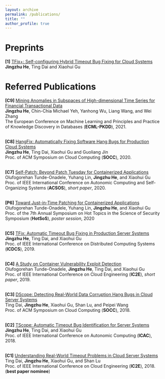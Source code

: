 ```yaml
---
layout: archive
permalink: /publications/
title: ""
author_profile: true
---
```



<!-- Conference Papers
====== -->

 Preprints
====== 

<b>[1]</b> [TFix+: Self-configuring Hybrid Timeout Bug Fixing for Cloud Systems](https://arxiv.org/abs/2110.04101)
<b>Jingzhu He</b>, Ting Dai and Xiaohui Gu<br/>


Referred Publications
======

<b>[C9]</b> [Mining Anomalies in Subspaces of High-dimensional Time Series for Financial Transactional Data](https://2021.ecmlpkdd.org/wp-content/uploads/2021/07/sub_520.pdf)<br/>
<b>Jingzhu He</b>, Chin-Chia Michael Yeh, Yanhong Wu, Liang Wang, and  Wei Zhang<br/>
The European Conference on Machine Learning and Principles and Practice of Knowledge Discovery in Databases (<b>ECML-PKDD</b>), 2021.
<br/>
<br/>

<b>[C8]</b> [HangFix: Automatically Fixing Software Hang Bugs for Production Cloud Systems](http://dance.csc.ncsu.edu/papers/SOCC20.pdf)<br/>
<b>Jingzhu He</b>, Ting Dai, Xiaohui Gu and Guoliang Jin<br/>
Proc. of ACM Symposium on Cloud Computing (<b>SOCC</b>), 2020.
<br/>
<br/>

<b>[C7]</b> [Self-Patch: Beyond Patch Tuesday for Containerized Applications](http://dance.csc.ncsu.edu/papers/ACSOS20.pdf)<br/>
Olufogorehan Tunde-Onadele, Yuhang Lin, <b>Jingzhu He</b>, and Xiaohui Gu <br/>
Proc. of IEEE International Conference on Autonomic Computing and Self-Organizing Systems (<b>ACSOS</b>), <i>short paper</i>, 2020.
<br/>
<br/>

<b>[P6]</b> [Toward Just-in-Time Patching for Containerized Applications](https://dl.acm.org/doi/pdf/10.1145/3384217.3384225?casa_token=IEChjBccpaAAAAAA:KAynfQNmlxfZY4yZJNfOgquWen8Gf4wJMPaQUTsnr9mWnqZ4KoGlq8tKToLWoP7KWFkGiCT46GW9)<br/>
Olufogorehan Tunde-Onadele, Yuhang Lin, <b>Jingzhu He</b>, and Xiaohui Gu <br/>
Proc. of the 7th Annual Symposium on Hot Topics in the Science of Security Symposium (<b>HotSoS</b>), <i>poster session</i>, 2020
<br/>
<br/>

<b>[C5]</b> [TFix: Automatic Timeout Bug Fixing in Production Server Systems](http://dance.csc.ncsu.edu/papers/ICDCS19.pdf)<br/>
<b>Jingzhu He</b>, Ting Dai, and Xiaohui Gu<br/>
Proc. of IEEE International Conference on Distributed Computing Systems (<b>ICDCS</b>), 2019.
<br/>
<br/>

<b>[C4]</b> [A Study on Container Vulnerability Exploit Detection](http://dance.csc.ncsu.edu/papers/IC2E19.pdf)<br/>
Olufogorehan Tunde-Onadele, <b>Jingzhu He</b>, Ting Dai, and Xiaohui Gu <br/>
Proc. of IEEE International Conference on Cloud Engineering (<b>IC2E</b>), <i>short paper</i>, 2019.
<br/>
<br/>

<b>[C3]</b> [DScope: Detecting Real-World Data Corruption Hang Bugs in Cloud Server Systems](http://dance.csc.ncsu.edu/papers/SOCC18.pdf)<br/>
Ting Dai, <b>Jingzhu He</b>, Xiaohui Gu, Shan Lu, and Peipei Wang <br/>
Proc. of ACM Symposium on Cloud Computing (<b>SOCC</b>), 2018.
<br/>
<br/>

<b>[C2]</b> [TScope: Automatic Timeout Bug Identification for Server Systems](http://dance.csc.ncsu.edu/papers/ICAC18.pdf)<br/>
<b>Jingzhu He</b>, Ting Dai, and Xiaohui Gu<br/>
Proc. of IEEE International Conference on Autonomic Computing (<b>ICAC</b>), 2018.
<br/>
<br/>

<b>[C1]</b> [Understanding Real-World Timeout Problems in Cloud Server Systems](http://dance.csc.ncsu.edu/papers/IC2E18.pdf)<br/>
Ting Dai, <b>Jingzhu He</b>, Xiaohui Gu, and Shan Lu<br/>
Proc. of IEEE International Conference on Cloud Engineering (<b>IC2E</b>), 2018. (<b>best paper nominee</b>)
<br/>
<br/>


